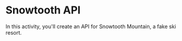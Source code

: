 # Snowtooth API

In this activity, you'll create an API for Snowtooth Mountain, a fake ski resort.


